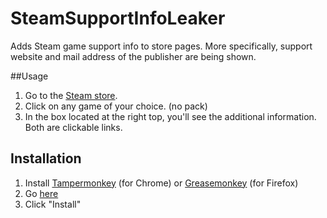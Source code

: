 # SteamSupportInfoLeaker
Adds Steam game support info to store pages. More specifically, support website and mail address of the publisher are being shown.

##Usage
1. Go to the [Steam store](http://store.steampowered.com).
2. Click on any game of your choice. (no pack)
3. In the box located at the right top, you'll see the additional information. Both are clickable links.

## Installation
1. Install [Tampermonkey](https://chrome.google.com/webstore/detail/tampermonkey/dhdgffkkebhmkfjojejmpbldmpobfkfo) (for Chrome) or [Greasemonkey](https://addons.mozilla.org/en-US/firefox/addon/greasemonkey/) (for Firefox)
2. Go [here](https://raw.githubusercontent.com/gekkedev/SteamSupportInfoLeaker/master/SteamSupportInfoLeaker.user.js)
3. Click "Install"
